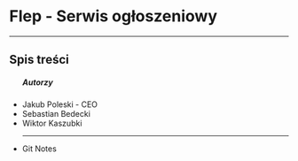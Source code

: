<h1> Flep - Serwis ogłoszeniowy</h1>
<hr>
<h2>Spis treści</h2>
<ul>
    <h5>Autorzy</h5>
        <li>Jakub Poleski - CEO </li>
        <li>Sebastian Bedecki</li>
        <li>Wiktor Kaszubki</li>
    <hr>
    <li>Git Notes</li>
</ul>
